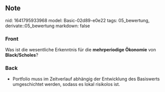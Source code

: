 ## Note
nid: 1641795933968
model: Basic-02d89-e0e22
tags: 05_bewertung, derivate::05_bewertung
markdown: false

### Front
Was ist die wesentliche Erkenntnis für die <b>mehrperiodige Ökonomie</b> von <b>Black/Scholes</b>?

### Back
<ul><li>Portfolio muss im Zeitverlauf abhängig der Entwicklung des Basiswerts umgeschichtet werden, sodass es lokal risikolos ist.</li></ul>
